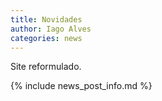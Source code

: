 ```yaml
---
title: Novidades
author: Iago Alves
categories: news
---
```

Site reformulado.

{% include news_post_info.md %}